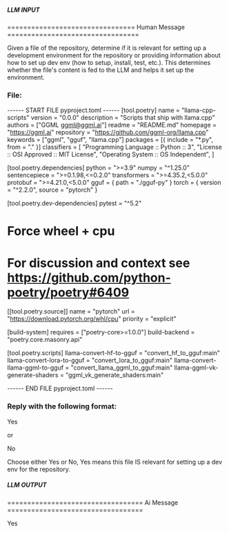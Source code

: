 ##### LLM INPUT #####
================================ Human Message =================================

Given a file of the repository, determine if it is relevant for setting up a development environment for the repository or providing information about how to set up dev env (how to setup, install, test, etc.). This determines whether the file's content is fed to the LLM and helps it set up the environment.

### File:
------ START FILE pyproject.toml ------
[tool.poetry]
name = "llama-cpp-scripts"
version = "0.0.0"
description = "Scripts that ship with llama.cpp"
authors = ["GGML <ggml@ggml.ai>"]
readme = "README.md"
homepage = "https://ggml.ai"
repository = "https://github.com/ggml-org/llama.cpp"
keywords = ["ggml", "gguf", "llama.cpp"]
packages = [{ include = "*.py", from = "." }]
classifiers = [
    "Programming Language :: Python :: 3",
    "License :: OSI Approved :: MIT License",
    "Operating System :: OS Independent",
]

[tool.poetry.dependencies]
python = ">=3.9"
numpy = "^1.25.0"
sentencepiece = ">=0.1.98,<=0.2.0"
transformers = ">=4.35.2,<5.0.0"
protobuf = ">=4.21.0,<5.0.0"
gguf = { path = "./gguf-py" }
torch = { version = "^2.2.0", source = "pytorch" }

[tool.poetry.dev-dependencies]
pytest = "^5.2"


# Force wheel + cpu
# For discussion and context see https://github.com/python-poetry/poetry#6409
[[tool.poetry.source]]
name = "pytorch"
url = "https://download.pytorch.org/whl/cpu"
priority = "explicit"

[build-system]
requires = ["poetry-core>=1.0.0"]
build-backend = "poetry.core.masonry.api"

[tool.poetry.scripts]
llama-convert-hf-to-gguf = "convert_hf_to_gguf:main"
llama-convert-lora-to-gguf = "convert_lora_to_gguf:main"
llama-convert-llama-ggml-to-gguf = "convert_llama_ggml_to_gguf:main"
llama-ggml-vk-generate-shaders = "ggml_vk_generate_shaders:main"

------ END FILE pyproject.toml ------

### Reply with the following format:

<rel>Yes</rel>

or

<rel>No</rel>

Choose either Yes or No, Yes means this file IS relevant for setting up a dev env for the repository.

##### LLM OUTPUT #####
================================== Ai Message ==================================

<rel>Yes</rel>